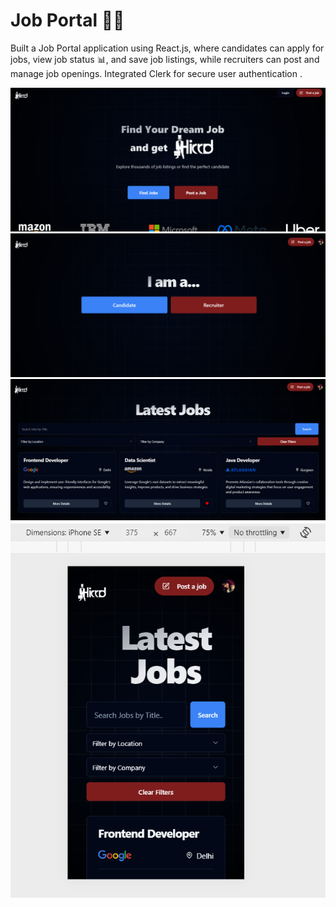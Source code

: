 # Job Portal 👨‍💻 
Built a Job Portal application using React.js, where candidates can apply for jobs, view job status 📊, and save job listings, while recruiters can post and manage job openings. Integrated Clerk for secure user authentication .


 
 ![Image Alt](https://github.com/anshita005/Job-Portal/blob/main/jobportal1.png)
  ![Image Alt](https://github.com/anshita005/Job-Portal/blob/main/jobportal2.png)
   ![Image Alt](https://github.com/anshita005/Job-Portal/blob/main/jobportal3.png)
    ![Image Alt](https://github.com/anshita005/Job-Portal/blob/main/jobportal4.png)
